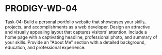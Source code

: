 # PRODIGY-WD-04

Task-04: Build a personal portfolio website that showcases your skills, projects,
and accomplishments as a web developer. Design an attractive and visually appealing
layout that captures visitors' attention. Include a home page with a captivating 
headline, professional photo, and summary of your skills. Provide an "About Me"
section with a detailed background, education, and professional experience.
